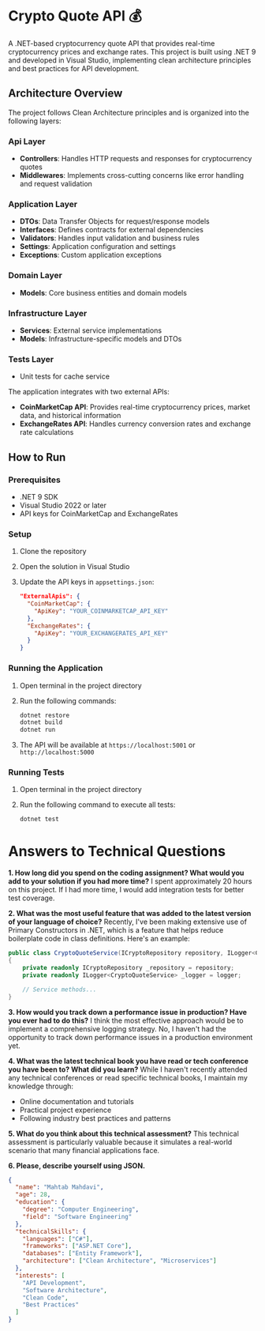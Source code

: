 # Crypto Quote API 💰

A .NET-based cryptocurrency quote API that provides real-time cryptocurrency prices and exchange rates. This project is built using .NET 9 and developed in Visual Studio, implementing clean architecture principles and best practices for API development.

## Architecture Overview

The project follows Clean Architecture principles and is organized into the following layers:

### Api Layer

- **Controllers**: Handles HTTP requests and responses for cryptocurrency quotes
- **Middlewares**: Implements cross-cutting concerns like error handling and request validation

### Application Layer

- **DTOs**: Data Transfer Objects for request/response models
- **Interfaces**: Defines contracts for external dependencies
- **Validators**: Handles input validation and business rules
- **Settings**: Application configuration and settings
- **Exceptions**: Custom application exceptions

### Domain Layer

- **Models**: Core business entities and domain models

### Infrastructure Layer

- **Services**: External service implementations
- **Models**: Infrastructure-specific models and DTOs

### Tests Layer

- Unit tests for cache service

The application integrates with two external APIs:

- **CoinMarketCap API**: Provides real-time cryptocurrency prices, market data, and historical information
- **ExchangeRates API**: Handles currency conversion rates and exchange rate calculations

## How to Run

### Prerequisites

- .NET 9 SDK
- Visual Studio 2022 or later
- API keys for CoinMarketCap and ExchangeRates

### Setup

1. Clone the repository
2. Open the solution in Visual Studio
3. Update the API keys in `appsettings.json`:

   ```json
   "ExternalApis": {
     "CoinMarketCap": {
       "ApiKey": "YOUR_COINMARKETCAP_API_KEY"
     },
     "ExchangeRates": {
       "ApiKey": "YOUR_EXCHANGERATES_API_KEY"
     }
   }
   ```

### Running the Application

1. Open terminal in the project directory
2. Run the following commands:

   ```bash
   dotnet restore
   dotnet build
   dotnet run
   ```

3. The API will be available at `https://localhost:5001` or `http://localhost:5000`

### Running Tests

1. Open terminal in the project directory
2. Run the following command to execute all tests:

   ```bash
   dotnet test
   ```

# Answers to Technical Questions

**1. How long did you spend on the coding assignment? What would you add to your solution if you had more time?**
I spent approximately 20 hours on this project. If I had more time, I would add integration tests for better test coverage.

**2. What was the most useful feature that was added to the latest version of your language of choice?**
Recently, I've been making extensive use of Primary Constructors in .NET, which is a feature that helps reduce boilerplate code in class definitions. Here's an example:

```csharp
public class CryptoQuoteService(ICryptoRepository repository, ILogger<CryptoQuoteService> logger)
{
    private readonly ICryptoRepository _repository = repository;
    private readonly ILogger<CryptoQuoteService> _logger = logger;

    // Service methods...
}
```

**3. How would you track down a performance issue in production? Have you ever had to do this?**
I think the most effective approach would be to implement a comprehensive logging strategy. No, I haven't had the opportunity to track down performance issues in a production environment yet.

**4. What was the latest technical book you have read or tech conference you have been to? What did you learn?**
While I haven't recently attended any technical conferences or read specific technical books, I maintain my knowledge through:

- Online documentation and tutorials
- Practical project experience
- Following industry best practices and patterns

**5. What do you think about this technical assessment?**
This technical assessment is particularly valuable because it simulates a real-world scenario that many financial applications face.

**6. Please, describe yourself using JSON.**

```json
{
  "name": "Mahtab Mahdavi",
  "age": 28,
  "education": {
    "degree": "Computer Engineering",
    "field": "Software Engineering"
  },
  "technicalSkills": {
    "languages": ["C#"],
    "frameworks": ["ASP.NET Core"],
    "databases": ["Entity Framework"],
    "architecture": ["Clean Architecture", "Microservices"]
  },
  "interests": [
    "API Development",
    "Software Architecture",
    "Clean Code",
    "Best Practices"
  ]
}
```
